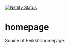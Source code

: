 [![Netlify Status](https://api.netlify.com/api/v1/badges/747e024d-ec67-4d0e-b2cc-4a1f0dc4bdab/deploy-status)](https://app.netlify.com/sites/quirky-lovelace-20e4ac/deploys)
# homepage
Source of Heikki's homepage.
